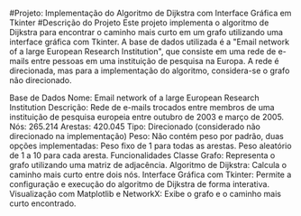 #Projeto: Implementação do Algoritmo de Dijkstra com Interface Gráfica em Tkinter
#Descrição do Projeto
Este projeto implementa o algoritmo de Dijkstra para encontrar o caminho mais curto em um grafo utilizando uma interface gráfica com Tkinter. A base de dados utilizada é a "Email network of a large European Research Institution", que consiste em uma rede de e-mails entre pessoas em uma instituição de pesquisa na Europa. A rede é direcionada, mas para a implementação do algoritmo, considera-se o grafo não direcionado.

Base de Dados
Nome: Email network of a large European Research Institution
Descrição: Rede de e-mails trocados entre membros de uma instituição de pesquisa europeia entre outubro de 2003 e março de 2005.
Nós: 265.214
Arestas: 420.045
Tipo: Direcionado (considerado não direcionado na implementação)
Peso: Não contém peso por padrão, duas opções implementadas:
Peso fixo de 1 para todas as arestas.
Peso aleatório de 1 a 10 para cada aresta.
Funcionalidades
Classe Grafo: Representa o grafo utilizando uma matriz de adjacência.
Algoritmo de Dijkstra: Calcula o caminho mais curto entre dois nós.
Interface Gráfica com Tkinter: Permite a configuração e execução do algoritmo de Dijkstra de forma interativa.
Visualização com Matplotlib e NetworkX: Exibe o grafo e o caminho mais curto encontrado.
